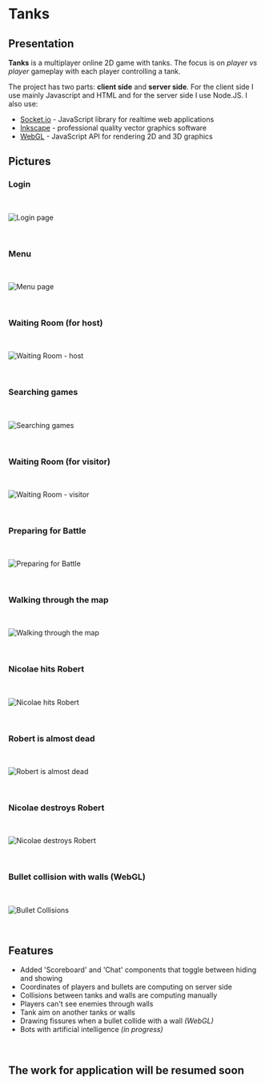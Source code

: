 # Tanks

## Presentation
**Tanks** is a multiplayer online 2D game with tanks. The focus is on *player vs player* gameplay with each player controlling a tank.

The project has two parts: **client side** and **server side**. For the client side I use mainly Javascript and HTML and for the server side I use Node.JS. I also use:
- [Socket.io](https://socket.io/) - JavaScript library for realtime web applications 
- [Inkscape](https://inkscape.org/) - professional quality vector graphics software
- [WebGL](https://www.khronos.org/webgl/wiki/Main_Page) - JavaScript API for rendering 2D and 3D graphics


## Pictures

### Login

<br/>

![Login page](./img/Login.png?raw=true)

<br/>

### Menu

<br/>

![Menu page](./img/Menu.png?raw=true)

<br/>

### Waiting Room (for host)

<br/>

![Waiting Room - host](./img/Waiting%20Room%20-%20For%20Host.png?raw=true)

<br/>

### Searching games

<br/>

![Searching games](./img/Searching%20Games.png?raw=true)

<br/>

### Waiting Room (for visitor)

<br/>

![Waiting Room - visitor](./img/Waiting%20Room%20-%20For%20Visitor.png?raw=true)

<br/>

### Preparing for Battle

<br/>

![Preparing for Battle](./img/Preparing%20for%20battle.png?raw=true)

<br/>

### Walking through the map

<br/>

![Walking through the map](./img/Walking%20through%20the%20map.png?raw=true)

<br/>

### Nicolae hits Robert

<br/>

![Nicolae hits Robert](./img/Nicolae%20hits%20Robert.png?raw=true)

<br/>

### Robert is almost dead

<br/>

![Robert is almost dead](./img/Robert%20is%20almost%20dead.png?raw=true)

<br/>

### Nicolae destroys Robert

<br/>

![Nicolae destroys Robert](./img/Nicolae%20destroys%20Robert.png?raw=true)

<br/>

### Bullet collision with walls (WebGL)

<br/>

![Bullet Collisions](./img/Bullet%20collisions%20with%20walls.png?raw=true)

<br/>


## Features

- Added 'Scoreboard' and 'Chat' components that toggle between hiding and showing
- Coordinates of players and bullets are computing on server side
- Collisions between tanks and walls are computing manually
- Players can't see enemies through walls
- Tank aim on another tanks or walls
- Drawing fissures when a bullet collide with a wall *(WebGL)*
- Bots with artificial intelligence *(in progress)*

<br/>

## The work for application will be resumed soon
